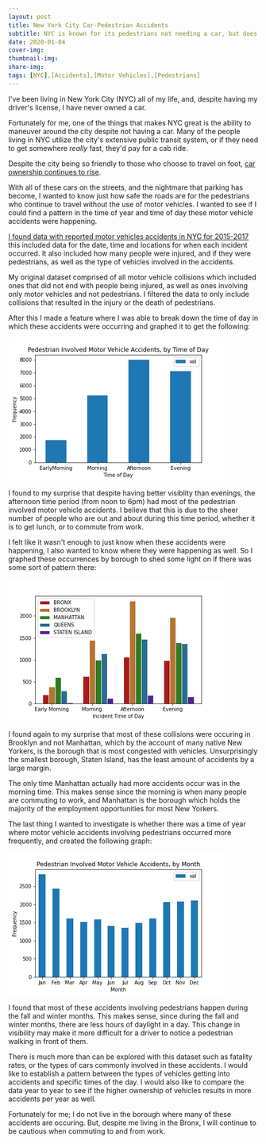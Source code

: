 ```yaml
---
layout: post
title: New York City Car-Pedestrian Accidents
subtitle: NYC is known for its pedestrians not needing a car, but does that make the roads safe for them?
date: 2020-01-04
cover-img: 
thumbnail-img: 
share-img: 
tags: [NYC],[Accidents],[Motor Vehicles],[Pedestrians]
---
```


I've been living in New York City (NYC) all of my life, and, despite having my driver's license, I have never owned a car.

Fortunately for me, one of the things that makes NYC great is the ability to maneuver around the city despite not having a car. Many of the people living in NYC utilize the city's extensive public transit system, or if they need to get somewhere *really* fast, they'd pay for a cab ride.

Despite the city being so friendly to those who choose to travel on foot, [car ownership continues to rise](https://nyc.streetsblog.org/2018/10/03/car-ownership-continues-to-rise-under-mayor-de-blasio/).

With all of these cars on the streets, and the nightmare that parking has become, I wanted to know just how safe the roads are for the pedestrians who continue to  travel without the use of motor vehicles. I wanted to see if I could find a pattern in the time of year and time of day these motor vehicle accidents were happening. 

[I found data with reported motor vehicles accidents in NYC for 2015-2017](https://www.kaggle.com/nypd/vehicle-collisions) this included data for the date, time and locations for when each incident occurred. It also included how many people were injured, and if they were pedestrians, as well as the type of vehicles involved in the accidents.

My original dataset comprised of all motor vehicle collisions which included ones that did not end with people being injured, as well as ones involving only motor vehicles and not pedestrians. I filtered the data to only include collisions that resulted in the injury or the death of pedestrians.

After this I made a feature where I was able to break down the time of day in which these accidents were occurring and graphed it to get the following:

![data_1](/assets/img/MVAccidentTOD.png)

I found to my surprise that despite having better visiblity than evenings, the afternoon time period (from noon to 6pm) had most of the pedestrian involved motor vehicle accidents. I believe that this is due to the sheer number of people who are out and about during this time period, whether it is to get lunch, or to commute from work.

I felt like it wasn't enough to just know when these accidents were happening, I also wanted to know where they were happening as well. So I graphed these occurrences by borough to shed some light on if there was some sort of pattern there:

![data_2](/assets/img/MVAccidentTODBoroughs.png)

I found again to my surprise that most of these collisions were occuring in Brooklyn and not Manhattan, which by the account of many native New Yorkers, is the borough that is most congested with vehicles. Unsurprisingly the smallest borough, Staten Island, has the least amount of accidents by a large margin.

The only time Manhattan actually had more accidents occur was in the morning time. This makes sense since the morning is when many people are commuting to work, and Manhattan is the borough which holds the majority of the employment opportunities for most New Yorkers.

The last thing I wanted to investigate is whether there was a time of year where motor vehicle accidents involving pedestrians occurred more frequently, and created the following graph:

![data_3](/assets/img/MVAccidentMOY.png)

I found that most of these accidents involving pedestrians happen during the fall and winter months. This makes sense, since during the fall and winter months, there are less hours of daylight in a day. This change in visibility may make it more difficult for a driver to notice a pedestrian walking in front of them.

There is much more than can be explored with this dataset such as fatality rates, or the types of cars commonly involved in these accidents. I would like to establish a pattern between the types of vehicles getting into accidents and specific times of the day. I would also like to compare the data year to year to see if the higher ownership of vehicles results in more accidents per year as well.

Fortunately for me; I do not live in the borough where many of these accidents are occuring. But, despite me living in the Bronx, I will continue to be cautious when commuting to and from work.
